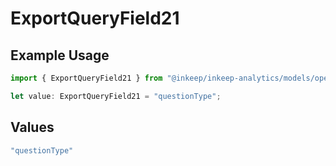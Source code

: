 # ExportQueryField21

## Example Usage

```typescript
import { ExportQueryField21 } from "@inkeep/inkeep-analytics/models/operations";

let value: ExportQueryField21 = "questionType";
```

## Values

```typescript
"questionType"
```